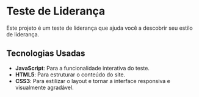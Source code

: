 # Teste de Liderança

Este projeto é um teste de liderança que ajuda você a descobrir seu estilo de liderança.

## Tecnologias Usadas

- **JavaScript**: Para a funcionalidade interativa do teste.
- **HTML5**: Para estruturar o conteúdo do site.
- **CSS3**: Para estilizar o layout e tornar a interface responsiva e visualmente agradável.
